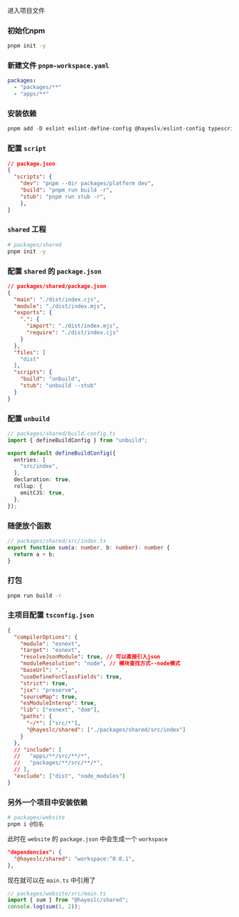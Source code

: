 进入项目文件



### 初始化npm

```bash
pnpm init -y
```

### 新建文件 `pnpm-workspace.yaml`

```yaml
packages:
  - "packages/**"
  - "apps/**"
```

### 安装依赖

```ts
pnpm add -D eslint eslint-define-config @hayeslv/eslint-config typescript unbuild
```

### 配置 `script`

```json
// package.json
{
  "scripts": {
  	"dev": "pnpm --dir packages/platform dev",
  	"build": "pnpm run build -r",
  	"stub": "pnpm run stub -r",
	},
}
```

### `shared` 工程

```bash
# packages/shared
pnpm init -y
```

### 配置 `shared` 的 `package.json`

```json
// packages/shared/package.json
{
  "main": "./dist/index.cjs",
  "module": "./dist/index.mjs",
  "exports": {
    ".": {
      "import": "./dist/index.mjs",
      "require": "./dist/index.cjs"
    }
  },
  "files": [
    "dist"
  ],
  "scripts": {
    "build": "unbuild",
    "stub": "unbuild --stub"
  }
}

```

### 配置 `unbuild`

```ts
// packages/shared/build.config.ts
import { defineBuildConfig } from "unbuild";

export default defineBuildConfig({
  entries: [
    "src/index",
  ],
  declaration: true,
  rollup: {
    emitCJS: true,
  },
});
```

### 随便放个函数

```ts
// packages/shared/src/index.ts
export function sum(a: number, b: number): number {
  return a + b;
}
```



### 打包

```bash
pnpm run build -r
```



### 主项目配置 `tsconfig.json`

```json
{
  "compilerOptions": {
    "module": "esnext",
    "target": "esnext",
    "resolveJsonModule": true, // 可以直接引入json
    "moduleResolution": "node", // 模块查找方式--node模式
    "baseUrl": ".",
    "useDefineForClassFields": true,
    "strict": true,
    "jsx": "preserve",
    "sourceMap": true,
    "esModuleInterop": true,
    "lib": ["esnext", "dom"],
    "paths": {
      "~/*": ["src/*"],
      "@hayeslc/shared": ["./packages/shared/src/index"]
    }
  },
  // "include": [
  //   "apps/**/src/**/*",
  //   "packages/**/src/**/*",
  // ],
  "exclude": ["dist", "node_modules"]
}
```



### 另外一个项目中安装依赖

```bash
# packages/website
pnpm i @包名 
```

此时在 `website` 的 `package.json` 中会生成一个 `workspace`

```json
"dependencies": {
  "@hayeslc/shared": "workspace:^0.0.1",
},
```

现在就可以在 `main.ts` 中引用了

```ts
// packages/website/src/main.ts
import { sum } from "@hayeslc/shared";
console.log(sum(1, 2));
```